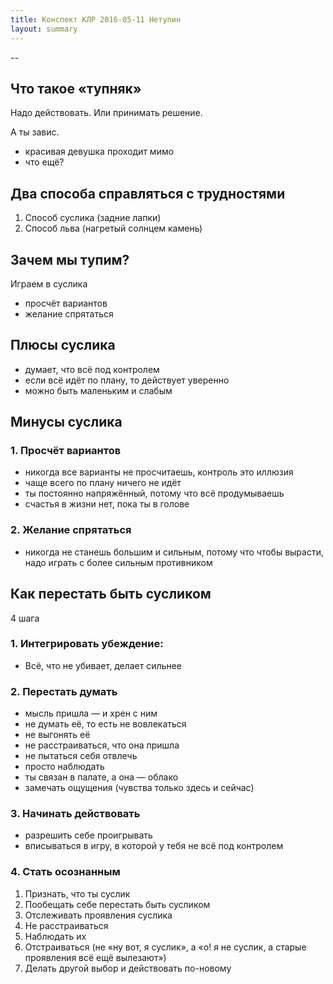 ```yaml
---
title: Конспект КЛР 2016-05-11 Нетупин
layout: summary
---
```


--

## Что такое «тупняк»

Надо действовать. Или принимать решение.

А ты завис.

- красивая девушка проходит мимо
- что ещё?

## Два способа справляться с трудностями

1. Способ суслика (задние лапки)
1. Способ льва (нагретый солнцем камень)

## Зачем мы тупим?

Играем в суслика

- просчёт вариантов
- желание спрятаться

## Плюсы суслика

- думает, что всё под контролем
- если всё идёт по плану, то действует уверенно
- можно быть маленьким и слабым

## Минусы суслика

### 1. Просчёт вариантов

- никогда все варианты не просчитаешь, контроль это иллюзия
- чаще всего по плану ничего не идёт
- ты постоянно напряжённый, потому что всё продумываешь
- счастья в жизни нет, пока ты в голове

### 2. Желание спрятаться

- никогда не станешь большим и сильным, потому что чтобы вырасти, надо играть с более сильным противником

## Как перестать быть сусликом

4 шага

### 1. Интегрировать убеждение:

- Всё, что не убивает, делает сильнее

### 2. Перестать думать

- мысль пришла — и хрен с ним
- не думать её, то есть не вовлекаться
- не выгонять её
- не расстраиваться, что она пришла
- не пытаться себя отвлечь
- просто наблюдать
- ты связан в палате, а она — облако
- замечать ощущения (чувства только здесь и сейчас)

### 3. Начинать действовать

- разрешить себе проигрывать
- вписываться в игру, в которой у тебя не всё под контролем

### 4. Стать осознанным

1. Признать, что ты суслик
1. Пообещать себе перестать быть сусликом
1. Отслеживать проявления суслика
1. Не расстраиваться
1. Наблюдать их
1. Отстраиваться (не «ну вот, я суслик», а «о! я не суслик, а старые проявления всё ещё вылезают»)
1. Делать другой выбор и действовать по-новому

